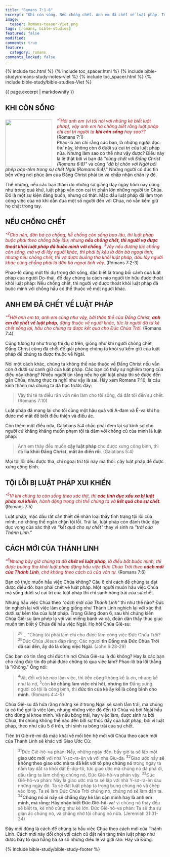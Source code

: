 ```yaml
---
title: "Romans 7:1-6"
excerpt: "Khi còn sống. Nếu chồng chết. Anh em đã chết về luật pháp. Tội lỗi bị luật pháp xui khiến. Cách mới của Thánh Linh."
image:
  teaser: Romans-teaser-Viet.png
tags: [romans, bible-studies]
featured: false
modified:
comments: true
feature:
  category: romans
comments_locked: false
---
```


{% include toc.html %}
{% include toc_spacer.html %}
{% include bible-study/romans-study-notes-viet %}
{% include toc_spacer.html %}
{% include bible-study/bible-studies-Viet %}

{{ page.excerpt | markdownify }}

## KHI CÒN SỐNG

<div>
<p>
<img alt src="http://vacsf.org/assets/images/Romans-teaser-Viet.png" style="border: 0px none; margin: 7px 15px 0px 0px; max-width: 100%; height: 148px; padding: 0px; float: left;">
    <span style="color: rgb(159, 29, 33);"><i>"<sup>1</sup>Hỡi anh em (vì tôi nói với những kẻ biết luật pháp), vậy anh em há chẳng biết rằng luật pháp chỉ cai trị người ta <strong>khi còn sống</strong> hay sao??</i></span> (Romans 7:1)<br />Phao-lô ám chỉ rằng các bạn, là những người đọc thư này, không còn ở dưới sự cai trị của luật pháp nữa. Nhưng làm sao có thể như vậy được? Điều này là lẽ thật bởi vì bạn đã <i>"cùng chết với Đấng Christ (Romans 6:8)"</i> và cũng <i>"đã bị chôn với Ngài bởi phép báp-têm trong sự chết Ngài (Romans 6:4)</i>." Những người có đức tin bền vững nơi phúc âm của Đấng Christ phải tin và chấp nhận chân lý đó.</p>
</div>


Thế nhưng, nếu các bạn thăm dò những sự giảng dạy ngày hôm nay cũng như trong quá khứ, luật pháp vẫn còn cai trị phần lớn những người tin Chúa. Đó là một sự kiện đáng buồn, nhưng có thật. Mặc dầu luật pháp đã làm trọn công việc của nó khi dẫn đưa một số người đến với Chúa, nó vẫn kềm giữ họ chặt trong tay.

## NẾU CHỒNG CHẾT

<span style="color: rgb(159, 29, 33);">
<i>"<sup>2</sup>Cho nên, đờn bà có chồng, hễ chồng còn sống bao lâu, thì luật pháp buộc phải theo chồng bấy lâu; nhưng <strong>nếu chồng chết, thì người vợ được thoát khỏi luật pháp đã buộc mình với chồng</strong>. <sup>3</sup>Vậy nếu đương lúc chồng còn sống, mà vợ đi lấy người khác, thì phải bị kêu là đờn bà ngoại tình; nhưng nếu chồng chết, thì vợ được buông tha khỏi luật pháp, dầu lấy người khác cũng chẳng phải là đờn bà ngoại tình vậy.</i></span> (Romans 7:2-3)

Phao-lô dùng một thí dụ trong đời sống, đặc biệt là trong bối cảnh của luật pháp của người Do-thái, để dạy chúng ta cách nào người tín hữu được thoát khỏi luật pháp: Nếu chồng chết, thì người vợ được thoát khỏi luật pháp đã buộc mình với chồng hầu có thể thuộc về một người khác.

## ANH EM ĐÃ CHẾT VỀ LUẬT PHÁP

<span style="color: rgb(159, 29, 33);">
<i>"<sup>4</sup>Hỡi anh em ta, anh em cũng như vậy, bởi thân thể của Ðấng Christ, <strong>anh em đã chết về luật pháp</strong>, đặng thuộc về người khác, tức là người đã từ kẻ chết sống lại, hầu cho chúng ta được kết quả cho Ðức Chúa Trời.</i></span> (Romans 7:4)

Cũng tương tự như trong thí dụ ở trên, giống như khi người chồng chết, Đấng Christ cũng đã chết để giải phóng chúng ta khỏi sự kềm giữ của luật pháp để chúng ta được thuộc về Ngài.

Nói một cách khác, chúng ta không thể nào thuộc về Đấng Christ nếu vẫn còn ở dưới sự canh giữ của luật pháp. Các bạn có thấy sự nghiêm trọng của điều này không? Nhiều người tin rằng nếu họ giữ luật pháp thì sẽ được đến gần Chúa, nhưng thực ra nghĩ như vậy là sai. Hãy xem Romans 7:10, là câu kinh thánh mà chúng ta đã học trước đây:

> Vậy thì té ra điều răn vốn nên làm cho tôi sống, đã dắt tôi đến sự chết. (Romans 7:10)

Luật pháp đã mang lại cho tôi cùng một hậu quả với A-đam và Ê-va khi họ được mở mắt để biết điều thiện và điều ác.

Còn thêm một điều nữa, Galatians 5:4 chắc phải đem lại sự kinh sợ cho người cứ khăng khăng muốn phạm tội tà dâm với chồng cũ của mình là luật pháp:

> Anh em thảy đều muốn <strong>cậy luật pháp</strong> cho được xưng công bình, thì đã <strong>lìa khỏi Ðấng Christ, mất ân điển rồi</strong>. (Galatians 5:4)

Mọi tội lỗi đều được tha, chỉ ngoại trừ tội này mà thôi: cậy luật pháp để được xưng công bình.

## TỘI LỖI BỊ LUẬT PHÁP XUI KHIẾN

<span style="color: rgb(159, 29, 33);">
<i>"<sup>5</sup>Vì khi chúng ta còn sống theo xác thịt, thì <strong>các tình dục xấu xa bị luật pháp xui khiến</strong>, hành động trong chi thể chúng ta và <strong>kết quả cho sự chết</strong>.</i></span> (Romans 7:5)

Luật pháp, mặc dầu rất cần thiết để nhân loại thấy tình trạng tội lỗi của mình, nó không thể ngăn chận tội lỗi. Trái lại, luật pháp còn đánh thức dậy dục vọng của xác thịt và *"kết quả cho sự chết"* thay vì sinh ra *"trái của Thánh Linh."*

## CÁCH MỚI CỦA THÁNH LINH

<span style="color: rgb(159, 29, 33);">
<i>"<sup>6</sup>Nhưng bây giờ chúng ta đã <strong>chết về luật pháp</strong>, là điều bắt buộc mình, thì được buông tha khỏi luật pháp đặng hầu việc Ðức Chúa Trời theo <strong>cách mới của Thánh Linh</strong>, chớ không theo cách cũ của văn tự.</i></span> (Romans 7:6)

Bạn có thực muốn hầu việc Chúa không? Câu 6 chỉ cách để chúng ta đạt được điều đó: bạn phải chết về luật pháp. Một người muốn hầu việc Chúa mà sống dưới sự cai trị của luật pháp thì chỉ sanh bông trái của sự chết.

Nhưng hầu việc Chúa theo *"cách mới của Thánh Linh"* thì như thế nào?  Đức tin nghịch lại với việc làm cũng giống như Thánh Linh nghịch lại với xác thịt dưới sự kềm tỏa của luật pháp. Trong Giăng đoạn 6, sau khi chứng kiến Chúa Giê-su làm phép lạ với vài miếng bánh và cá, đoàn dân thấy thúc giục muốn tìm biết ý Chúa để hầu việc Ngài. Họ hỏi Chúa Giê-su:

> <sup>28</sup>... "Chúng tôi phải làm chi cho được làm công việc Ðức Chúa Trời?  <sup>29</sup>Ðức Chúa Jêsus đáp rằng: Các ngươi <strong>tin Ðấng mà Ðức Chúa Trời đã sai đến, ấy đó là công việc Ngài</strong>. (John 6:28-29)

Các bạn có tin rằng chỉ đức tin nơi Chúa Giê-su là đủ không? Hay là các bạn cho rằng đức tin đó phải được chứng tỏ qua việc làm? Phao-lô trả lời thẳng là "Không." Ông nói:

> <sup>4</sup>Vả, đối với kẻ nào làm việc, thì tiền công không kể là ơn, nhưng kể như là nợ,  <sup>5</sup>còn <strong>kẻ chẳng làm việc chi hết, nhưng tin</strong> Ðấng xưng người có tội là công bình, thì <strong>đức tin của kẻ ấy kể là công bình cho mình</strong>. (Romans 4:4-5)

Chúa Giê-su đã hứa rằng những kẻ ở trong Ngài sẽ sanh lắm trái, mà chúng ta có thể gọi là việc làm, nhưng những việc đó đến từ Chúa và bởi Ngài hầu cho đừng ai khoe mình. Và nếu bông trái, hay việc làm, được sinh ra bởi Chúa, thì chúng không thể nào đến bởi sự thúc đẩy của luật pháp, bởi vì luật pháp, theo như câu 5 ở trên, chỉ sinh ra bông trái của sự chết.

Tiên tri Giê-rê-mi đã mặc khải về mối liên hệ mới với Chúa theo cách mới của Thánh Linh sẽ khác với Giao Ước Cũ:

> <sup>31</sup>Ðức Giê-hô-va phán: Nầy, những ngày đến, bấy giờ ta sẽ lập một <strong>giao ước mới</strong> với nhà Y-sơ-ra-ên và với nhà Giu-đa.
> <sup>32</sup>Giao ước nầy <strong>sẽ không theo giao ước mà ta đã kết với tổ phụ chúng nó</strong> trong ngày ta nắm tay dắt ra khỏi đất Ê-díp-tô, tức giao ước mà chúng nó đã phá đi, dầu rằng ta làm chồng chúng nó, Ðức Giê-hô-va phán vậy.
> <sup>33</sup>Ðức Giê-hô-va phán: Nầy là giao ước mà ta sẽ lập với nhà Y-sơ-ra-ên sau những ngày đó. Ta sẽ đặt luật pháp ta trong bụng chúng nó và chép vào lòng. Ta sẽ làm Ðức Chúa Trời chúng nó, chúng nó sẽ làm dân ta.
> <sup>34</sup><strong>Chúng nó ai nấy sẽ chẳng dạy kẻ lân cận mình hay là anh em mình, mà rằng: Hãy nhận biết Ðức Giê-hô-va</strong>! vì chúng nó thảy đều sẽ biết ta, kẻ nhỏ cũng như kẻ lớn. Ðức Giê-hô-va phán: Ta sẽ tha sự gian ác chúng nó, và chẳng nhớ tội chúng nó nữa. (Jeremiah 31:31-34)

Đây mới đúng là cách để chúng ta hầu việc Chúa theo cách mới của Thánh Linh. Cách mới này đối chọi với cách cũ đặt nền tảng trên luật pháp như được bày tỏ qua hằng hà sa số những điều lệ và giới răn: Hãy và Đừng.


{% include bible-study/bible-study-footer %}

